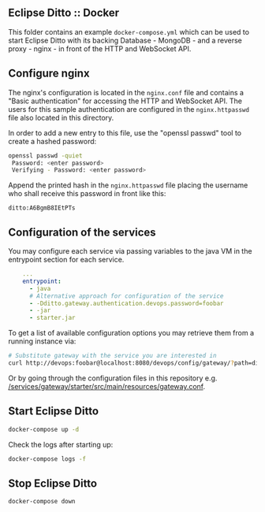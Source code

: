 ## Eclipse Ditto :: Docker

This folder contains an example `docker-compose.yml` which can be used to start Eclipse Ditto 
with its backing Database - MongoDB - and a reverse proxy - nginx - in front of the HTTP and WebSocket API.

## Configure nginx
The nginx's configuration is located in the `nginx.conf` file and contains a "Basic authentication" 
for accessing the HTTP and WebSocket API. The users for this sample authentication are configured 
in the `nginx.httpasswd` file also located in this directory.

In order to add a new entry to this file, use the "openssl passwd" tool to create a hashed password:
```bash
openssl passwd -quiet
 Password: <enter password>
 Verifying - Password: <enter password>
```

Append the printed hash in the `nginx.httpasswd` file placing the username who shall receive this 
password in front like this:
```
ditto:A6BgmB8IEtPTs
```

## Configuration of the services

You may configure each service via passing variables to the java VM in the entrypoint section for each
service.

```yml
    ...
    entrypoint:
      - java
      # Alternative approach for configuration of the service
      - -Dditto.gateway.authentication.devops.password=foobar
      - -jar
      - starter.jar
```

To get a list of available configuration options you may retrieve them from a running instance via:

```bash
# Substitute gateway with the service you are interested in
curl http://devops:foobar@localhost:8080/devops/config/gateway/?path=ditto
```

Or by going through the configuration files in this repository e.g. [/services/gateway/starter/src/main/resources/gateway.conf](https://github.com/eclipse/ditto/blob/master/services/gateway/starter/src/main/resources/gateway.conf).

## Start Eclipse Ditto

```bash
docker-compose up -d
```

Check the logs after starting up:
```bash
docker-compose logs -f
```

## Stop Eclipse Ditto

```bash
docker-compose down
```
